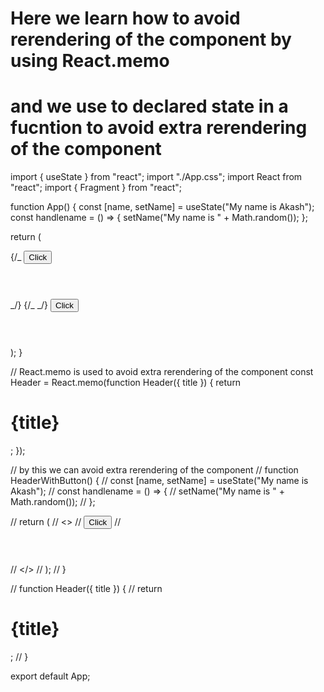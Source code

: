 # Here we learn how to avoid rerendering of the component by using React.memo

# and we use to declared state in a fucntion to avoid extra rerendering of the component

import { useState } from "react";
import "./App.css";
import React from "react";
import { Fragment } from "react";

function App() {
const [name, setName] = useState("My name is Akash");
const handlename = () => {
setName("My name is " + Math.random());
};

return (

<div>
{/_ <button onClick={handlename}>Click</button>
<Header title={name}></Header> _/}
{/_ <HeaderWithButton /> _/}
<button onClick={handlename}>Click</button>
<Header title={name}></Header>
<Header title="Rohit"></Header>
<Header title="Rohit 2"></Header>
</div>
);
}

// React.memo is used to avoid extra rerendering of the component
const Header = React.memo(function Header({ title }) {
return <h1>{title}</h1>;
});

// by this we can avoid extra rerendering of the component
// function HeaderWithButton() {
// const [name, setName] = useState("My name is Akash");
// const handlename = () => {
// setName("My name is " + Math.random());
// };

// return (
// <>
// <button onClick={handlename}>Click</button>
// <Header title={name}></Header>
// </>
// );
// }

// function Header({ title }) {
// return <h1>{title}</h1>;
// }

export default App;

